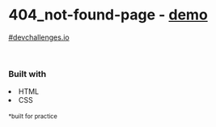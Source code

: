 # 404_not-found-page - <a href="https://dukkevin.github.io/404_not-found-page/">demo</a>
<a href="https://devchallenges.io/portfolio/dukkevin">#devchallenges.io</a>

<br>
<h3>Built with</h3>
<li>HTML</li>
<li>CSS</li>

<br>
<sup>*built for practice</sup>
